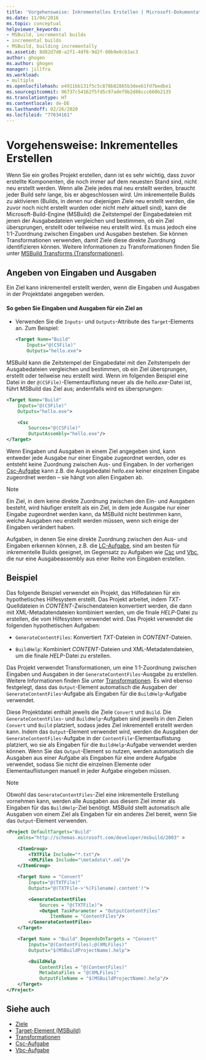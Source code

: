 ```yaml
---
title: 'Vorgehensweise: Inkrementelles Erstellen | Microsoft-Dokumentation'
ms.date: 11/04/2016
ms.topic: conceptual
helpviewer_keywords:
- MSBuild, incremental builds
- incremental builds
- MSBuild, building incrementally
ms.assetid: 8d82d7d8-a2f1-4df6-9d2f-80b9e0cb3ac3
author: ghogen
ms.author: ghogen
manager: jillfra
ms.workload:
- multiple
ms.openlocfilehash: e4911bb131f5c5c878b82865b3dee61fd7bedbe1
ms.sourcegitcommit: 96737c54162f5fd5c97adef9b2d86ccc660b2135
ms.translationtype: HT
ms.contentlocale: de-DE
ms.lasthandoff: 02/26/2020
ms.locfileid: "77634161"
---
```

# <a name="how-to-build-incrementally"></a>Vorgehensweise: Inkrementelles Erstellen

Wenn Sie ein großes Projekt erstellen, dann ist es sehr wichtig, dass zuvor erstellte Komponenten, die noch immer auf dem neuesten Stand sind, nicht neu erstellt werden. Wenn alle Ziele jedes mal neu erstellt werden, braucht jeder Build sehr lange, bis er abgeschlossen wird. Um inkrementelle Builds zu aktivieren (Builds, in denen nur diejenigen Ziele neu erstellt werden, die zuvor noch nicht erstellt wurden oder nicht mehr aktuell sind), kann die Microsoft-Build-Engine (MSBuild) die Zeitstempel der Eingabedateien mit jenen der Ausgabedateien vergleichen und bestimmen, ob ein Ziel übersprungen, erstellt oder teilweise neu erstellt wird. Es muss jedoch eine 1:1-Zuordnung zwischen Eingaben und Ausgaben bestehen. Sie können Transformationen verwenden, damit Ziele diese direkte Zuordnung identifizieren können. Weitere Informationen zu Transformationen finden Sie unter [MSBuild Transforms (Transformationen)](../msbuild/msbuild-transforms.md).

## <a name="specify-inputs-and-outputs"></a>Angeben von Eingaben und Ausgaben

Ein Ziel kann inkrementell erstellt werden, wenn die Eingaben und Ausgaben in der Projektdatei angegeben werden.

#### <a name="to-specify-inputs-and-outputs-for-a-target"></a>So geben Sie Eingaben und Ausgaben für ein Ziel an

- Verwenden Sie die `Inputs`- und `Outputs`-Attribute des `Target`-Elements an. Zum Beispiel:

  ```xml
  <Target Name="Build"
      Inputs="@(CSFile)"
      Outputs="hello.exe">
  ```

MSBuild kann die Zeitstempel der Eingabedatei mit den Zeitstempeln der Ausgabedateien vergleichen und bestimmen, ob ein Ziel übersprungen, erstellt oder teilweise neu erstellt wird. Wenn im folgenden Beispiel eine Datei in der `@(CSFile)`-Elementauflistung neuer als die *hello.exe*-Datei ist, führt MSBuild das Ziel aus; andernfalls wird es übersprungen:

```xml
<Target Name="Build"
    Inputs="@(CSFile)"
    Outputs="hello.exe">

    <Csc
        Sources="@(CSFile)"
        OutputAssembly="hello.exe"/>
</Target>
```

Wenn Eingaben und Ausgaben in einem Ziel angegeben sind, kann entweder jede Ausgabe nur einer Eingabe zugeordnet werden, oder es entsteht keine Zuordnung zwischen Aus- und Eingaben. In der vorherigen [Csc-Aufgabe](../msbuild/csc-task.md) kann z.B. die Ausgabedatei *hello.exe* keiner einzelnen Eingabe zugeordnet werden – sie hängt von allen Eingaben ab.

> [!NOTE]
> Ein Ziel, in dem keine direkte Zuordnung zwischen den Ein- und Ausgaben besteht, wird häufiger erstellt als ein Ziel, in dem jede Ausgabe nur einer Eingabe zugeordnet werden kann, da MSBuild nicht bestimmen kann, welche Ausgaben neu erstellt werden müssen, wenn sich einige der Eingaben verändert haben.

Aufgaben, in denen Sie eine direkte Zuordnung zwischen den Aus- und Eingaben erkennen können, z.B. die [LC-Aufgabe](../msbuild/lc-task.md), sind am besten für inkrementelle Builds geeignet, im Gegensatz zu Aufgaben wie [Csc](../msbuild/csc-task.md) und [Vbc](../msbuild/vbc-task.md), die nur eine Ausgabeassembly aus einer Reihe von Eingaben erstellen.

## <a name="example"></a>Beispiel

Das folgende Beispiel verwendet ein Projekt, das Hilfedateien für ein hypothetisches Hilfesystem erstellt. Das Projekt arbeitet, indem *TXT*-Quelldateien in *CONTENT*-Zwischendateien konvertiert werden, die dann mit XML-Metadatendateien kombiniert werden, um die finale *HELP*-Datei zu erstellen, die vom Hilfesystem verwendet wird. Das Projekt verwendet die folgenden hypothetischen Aufgaben:

- `GenerateContentFiles`: Konvertiert *TXT*-Dateien in *CONTENT*-Dateien.

- `BuildHelp`: Kombiniert *CONTENT*-Dateien und XML-Metadatendateien, um die finale *HELP*-Datei zu erstellen.

Das Projekt verwendet Transformationen, um eine 1:1-Zuordnung zwischen Eingaben und Ausgaben in der `GenerateContentFiles`-Ausgabe zu erstellen. Weitere Informationen finden Sie unter [Transformationen](../msbuild/msbuild-transforms.md). Es wird ebenso festgelegt, dass das `Output`-Element automatisch die Ausgaben der `GenerateContentFiles`-Aufgabe als Eingaben für die `BuildHelp`-Aufgabe verwendet.

Diese Projektdatei enthält jeweils die Ziele `Convert` und `Build`. Die `GenerateContentFiles`- und `BuildHelp`-Aufgaben sind jeweils in den Zielen `Convert` und `Build` platziert, sodass jedes Ziel inkrementell erstellt werden kann. Indem das `Output`-Element verwendet wird, werden die Ausgaben der `GenerateContentFiles`-Aufgabe in der `ContentFile`-Elementauflistung platziert, wo sie als Eingaben für die `BuildHelp`-Aufgabe verwendet werden können. Wenn Sie das `Output`-Element so nutzen, werden automatisch die Ausgaben aus einer Aufgabe als Eingaben für eine andere Aufgabe verwendet, sodass Sie nicht die einzelnen Elemente oder Elementauflistungen manuell in jeder Aufgabe eingeben müssen.

> [!NOTE]
> Obwohl das `GenerateContentFiles`-Ziel eine inkrementelle Erstellung vornehmen kann, werden alle Ausgaben aus diesem Ziel immer als Eingaben für das `BuildHelp`-Ziel benötigt. MSBuild stellt automatisch alle Ausgaben von einem Ziel als Eingaben für ein anderes Ziel bereit, wenn Sie das `Output`-Element verwenden.

```xml
<Project DefaultTargets="Build"
    xmlns="http://schemas.microsoft.com/developer/msbuild/2003" >

    <ItemGroup>
        <TXTFile Include="*.txt"/>
        <XMLFiles Include="\metadata\*.xml"/>
    </ItemGroup>

    <Target Name = "Convert"
        Inputs="@(TXTFile)"
        Outputs="@(TXTFile->'%(Filename).content')">

        <GenerateContentFiles
            Sources = "@(TXTFile)">
            <Output TaskParameter = "OutputContentFiles"
                ItemName = "ContentFiles"/>
        </GenerateContentFiles>
    </Target>

    <Target Name = "Build" DependsOnTargets = "Convert"
        Inputs="@(ContentFiles);@(XMLFiles)"
        Outputs="$(MSBuildProjectName).help">

        <BuildHelp
            ContentFiles = "@(ContentFiles)"
            MetadataFiles = "@(XMLFiles)"
            OutputFileName = "$(MSBuildProjectName).help"/>
    </Target>
</Project>
```

## <a name="see-also"></a>Siehe auch

- [Ziele](../msbuild/msbuild-targets.md)
- [Target-Element (MSBuild)](../msbuild/target-element-msbuild.md)
- [Transformationen](../msbuild/msbuild-transforms.md)
- [Csc-Aufgabe](../msbuild/csc-task.md)
- [Vbc-Aufgabe](../msbuild/vbc-task.md)
